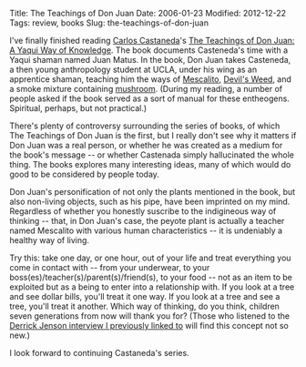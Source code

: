 Title: The Teachings of Don Juan
Date: 2006-01-23
Modified: 2012-12-22
Tags: review, books
Slug: the-teachings-of-don-juan

I've finally finished reading <a href="http://en.wikipedia.org/wiki/Carlos_Castaneda" >Carlos Castaneda</a>'s <a href="http://www.amazon.com/gp/product/0671600419/qid=1137474348/sr=8-2/ref=sr_8_xs_ap_i2_xgl14/104-2636162-1407154?n=507846&s=books&v=glance" >The Teachings of Don Juan: A Yaqui Way of Knowledge</a>. The book documents Casteneda's time with a Yaqui shaman named Juan Matus. In the book, Don Juan takes Casteneda, a then young anthropology student at UCLA, under his wing as an apprentice shaman, teaching him the ways of <a href="http://www.erowid.org/plants/peyote/peyote.shtml" >Mescalito</a>, <a href="http://www.erowid.org/plants/datura/datura.shtml" >Devil's Weed</a>, and a smoke mixture containing <a href="http://www.erowid.org/plants/mushrooms/mushrooms.shtml" >mushroom</a>. (During my reading, a number of people asked if the book served as a sort of manual for these entheogens. Spiritual, perhaps, but not practical.)

There's plenty of controversy surrounding the series of books, of which The Teachings of Don Juan is the first, but I really don't see why it matters if Don Juan was a real person, or whether he was created as a medium for the book's message -- or whether Castenada simply hallucinated the whole thing. The books explores many interesting ideas, many of which would do good to be considered by people today.

Don Juan's personification of not only the plants mentioned in the book, but also non-living objects, such as his pipe, have been imprinted on my mind. Regardless of whether you honestly suscribe to the indigineous way of thinking -- that, in Don Juan's case, the peyote plant is actually a teacher named Mescalito with various human characteristics -- it is undeniably a healthy way of living.

Try this: take one day, or one hour, out of your life and treat everything you come in contact with -- from your underwear, to your boss(es)/teacher(s)/parent(s)/friend(s), to your food -- not as an item to be exploited but as a being to enter into a relationship with.
If you look at a tree and see dollar bills, you'll treat it one way. If you look at a tree and see a tree, you'll treat it another.
Which way of thinking, do you think, children seven generations from now will thank you for?
(Those who listened to the <a href="http://www.pig-monkey.com/2006/01/20/the-ends-or-the-means/" >Derrick Jenson interview I previously linked to</a> will find this concept not so new.)

I look forward to continuing Castaneda's series.
